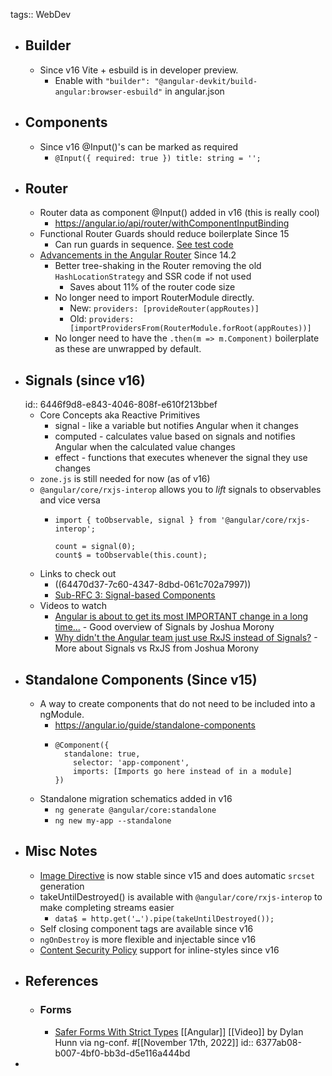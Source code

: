 tags:: WebDev

- ## Builder
	- Since v16 Vite + esbuild is in developer preview.
		- Enable with `"builder": "@angular-devkit/build-angular:browser-esbuild"` in angular.json
- ## Components
	- Since v16 @Input()'s can be marked as required
		- `@Input({ required: true }) title: string = '';`
- ## Router
	- Router data as component @Input() added in v16 (this is really cool)
		- https://angular.io/api/router/withComponentInputBinding
	- Functional Router Guards should reduce boilerplate Since 15
		- Can run guards in sequence. [See test code](https://github.com/angular/angular/blob/8546b17adec01de69bf314a959ef2d12f6638eb9/packages/router/test/integration.spec.ts#L5157-L5194)
	- [Advancements in the Angular Router](https://blog.angular.io/advancements-in-the-angular-router-5d69ec4c032) Since 14.2
		- Better tree-shaking in the Router removing the old `HashLocationStrategy` and SSR code if not used
			- Saves about 11% of the router code size
		- No longer need to import RouterModule directly.
			- New: `providers: [provideRouter(appRoutes)]`
			- Old: `providers: [importProvidersFrom(RouterModule.forRoot(appRoutes))]`
		- No longer need to have the `.then(m => m.Component)` boilerplate as these are unwrapped by default.
- ## Signals (since v16)
  id:: 6446f9d8-e843-4046-808f-e610f213bbef
	- Core Concepts aka Reactive Primitives
		- signal - like a variable but notifies Angular when it changes
		- computed - calculates value based on signals and notifies Angular when the calculated value changes
		- effect - functions that executes whenever the signal they use changes
	- `zone.js` is still needed for now (as of v16)
	- `@angular/core/rxjs-interop` allows you to *lift* signals to observables and vice versa
		- ```
		  import { toObservable, signal } from '@angular/core/rxjs-interop';
		  
		  count = signal(0);
		  count$ = toObservable(this.count);
		  ```
	- Links to check out
		- ((64470d37-7c60-4347-8dbd-061c702a7997))
		- [Sub-RFC 3: Signal-based Components](https://github.com/angular/angular/discussions/49682)
	- Videos to watch
		- [Angular is about to get its most IMPORTANT change in a long time...](https://www.youtube.com/watch?v=4FkFmn0LmLI) - Good overview of Signals by Joshua Morony
		- [Why didn't the Angular team just use RxJS instead of Signals?](https://www.youtube.com/watch?v=iA6iyoantuo) - More about Signals vs RxJS from Joshua Morony
- ## Standalone Components (Since v15)
	- A way to create components that do not need to be included into a ngModule.
		- https://angular.io/guide/standalone-components
		- ```
		  @Component({
		  	standalone: true,
		      selector: 'app-component',
		      imports: [Imports go here instead of in a module]
		  })
		  ```
	- Standalone migration schematics added in v16
		- `ng generate @angular/core:standalone`
		- `ng new my-app --standalone`
- ## Misc Notes
	- [Image Directive](https://developer.chrome.com/blog/angular-image-directive/) is now stable since v15 and does automatic `srcset` generation
	- takeUntilDestroyed() is available with `@angular/core/rxjs-interop` to make completing streams easier
		- `data$ = http.get('…').pipe(takeUntilDestroyed());`
	- Self closing component tags are available since v16
	- `ngOnDestroy` is more flexible and injectable since v16
	- [Content Security Policy](https://angular.io/guide/security#content-security-policy) support for inline-styles since v16
- ## References
	- ### Forms
		- [Safer Forms With Strict Types](https://www.youtube.com/watch?v=Z-vwuG_szVk) [[Angular]] [[Video]] by Dylan Hunn via ng-conf. #[[November 17th, 2022]]
		  id:: 6377ab08-b007-4bf0-bb3d-d5e116a444bd
-